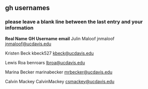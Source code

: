 ## gh usernames

### please leave a blank line between the last entry and your information

__Real Name__		__GH Username__		__email__
Julin Maloof		jnmaloof		jnmaloof@ucdavis.edu

Kristen Beck		kbeck527		kbeck@ucdavis.edu


Lewis Roa               benroars		lbroa@ucdavis.edu


Marina Becker		marinabecker	mrbecker@ucdavis.edu

Calvin Mackey           CalvinMackey            csmackey@ucdavis.edu
